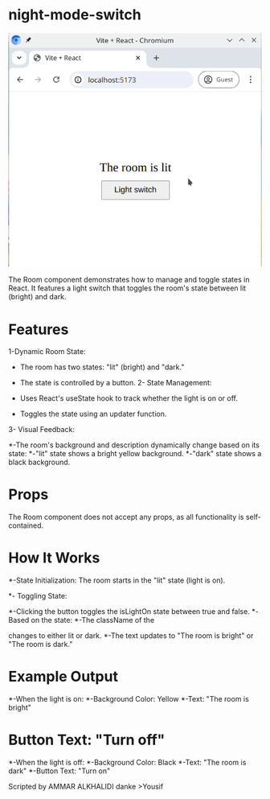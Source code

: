 # night-mode-switch


![Screnshoot]( https://github.com/Ammar-Alkhalidi/night-mode-switch/blob/main/reference.gif)


The Room component demonstrates how to manage and toggle states in React. It features a light switch that toggles the room's state between lit (bright) and dark.

# Features
1-Dynamic Room State:

* The room has two states: "lit" (bright) and "dark."
* The state is controlled by a button.
2- State Management:

* Uses React's useState hook to track whether the light is on or off.
* Toggles the state using an updater function.
  
3- Visual Feedback:

*-The room's background and description dynamically change based on its state:
*-"lit" state shows a bright yellow background.
*-"dark" state shows a black background.

# Props
The Room component does not accept any props, as all functionality is self-contained.

# How It Works
*-State Initialization:
The room starts in the "lit" state (light is on).

*- Toggling State:

*-Clicking the button toggles the isLightOn state between true and false.
*-Based on the state:
*-The className of the <div> changes to either lit or dark.
*-The text updates to "The room is bright" or "The room is dark."


# Example Output
*-When the light is on:
*-Background Color: Yellow
*-Text: "The room is bright"
# Button Text: "Turn off"
*-When the light is off:
*-Background Color: Black
*-Text: "The room is dark"
*-Button Text: "Turn on"


Scripted by AMMAR ALKHALIDI
danke >Yousif